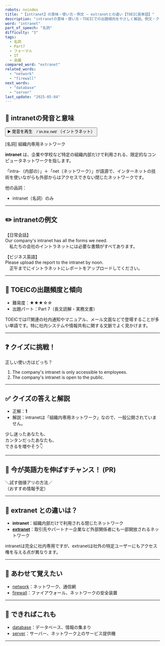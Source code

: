 ```yaml
---
robots: noindex
title: "【intranet】の意味・使い方・例文 ― extranetとの違い【TOEIC英単語】"
description: "intranetの意味・使い方・TOEICでの出題傾向をやさしく解説。例文・クイズ付きでextranetとの違いもわかりやすく学べます。"
word: "intranet"
part_of_speech: "名詞"
difficulty: "3"
tags:
  - 名詞
  - Part7
  - フォーマル
  - IT
  - 会議
compared_word: "extranet"
related_words:
  - "network"
  - "firewall"
next_words:
  - "database"
  - "server"
last_update: "2025-05-04"
---
```


## 🔰 intranetの発音と意味

<button class="play-audio" onclick="playTTS('intranet')">
  <span class="play-audio-main">
    ▶️ 発音を再生　/ˈɪn.trəˌnet/
  </span>
  <span class="play-audio-sub">
    （イントラネット）
  </span>
</button>

[名詞] 組織内専用ネットワーク

**intranet** は、企業や学校など特定の組織内部だけで利用される、限定的なコンピュータネットワークを指します。

「intra-（内部の）」＋「net（ネットワーク）」が語源で、インターネットの技術を使いながらも外部からはアクセスできない閉じたネットワークです。

他の品詞：  
- intranet（名詞）のみ

---

## ✏️ intranetの例文

【日常会話】  
Our company's intranet has all the forms we need.  
　私たちの会社のイントラネットには必要な書類がすべてあります。

【ビジネス英語】  
Please upload the report to the intranet by noon.  
　正午までにイントラネットにレポートをアップロードしてください。

---

## 🎯 TOEICの出題頻度と傾向

- 難易度：★★★☆☆
- 出題パート：Part 7（長文読解・実務文書）

TOEICではIT関連の社内通知やマニュアル、メール文面などで登場することが多い単語です。特に社内システムや情報共有に関する文脈でよく見かけます。

---

## ❓ クイズに挑戦！

正しい使い方はどっち？

1. The company's intranet is only accessible to employees.  
2. The company's intranet is open to the public.

---

## ✅ クイズの答えと解説

- 正解：**1**
- 解説：intranetは「組織内専用ネットワーク」なので、一般公開されていません。

少し迷ったあなたも、  
カンタンだったあなたも、  
できるを増やそう👇️

---

## 🚀 今が英語力を伸ばすチャンス！ (PR)

<div class="info-center">
＼試す価値アリの方法／<br>  
（おすすめ情報予定）
</div>

---

## 🤔  extranet との違いは？

- **intranet**：組織内部だけで利用される閉じたネットワーク
- **[extranet](/word/extranet/)**：取引先やパートナー企業など外部関係者にも一部開放されるネットワーク

intranetは完全に社内専用ですが、extranetは社外の特定ユーザーにもアクセス権を与える点が異なります。

---

## 🧩 あわせて覚えたい

- [network](/word/network/)：ネットワーク、通信網
- [firewall](/word/firewall/)：ファイアウォール、ネットワークの安全装置

---

## 📖 できればこれも

- [database](/word/database/)：データベース、情報の集まり
- [server](/word/server/)：サーバー、ネットワーク上のサービス提供機

---
<!-- cvid: aid24_bid19 -->
